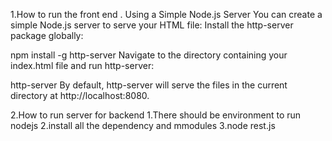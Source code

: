 1.How to run the front end
 . Using a Simple Node.js Server
You can create a simple Node.js server to serve your HTML file:
Install the http-server package globally:

npm install -g http-server
Navigate to the directory containing your index.html file and run http-server:

http-server
By default, http-server will serve the files in the current directory at http://localhost:8080.

2.How to run server for backend 
 1.There should be environment to run nodejs
 2.install all the dependency and mmodules
 3.node rest.js
